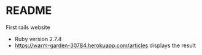 # README
First rails website

* Ruby version 2.7.4
* https://warm-garden-30784.herokuapp.com/articles displays the result

